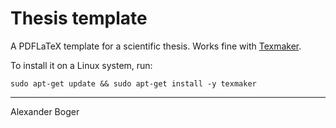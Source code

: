 Thesis template
===

A PDFLaTeX template for a scientific thesis. Works fine with [Texmaker](http://www.xm1math.net/texmaker/).

To install it on a Linux system, run:

    sudo apt-get update && sudo apt-get install -y texmaker

---

 Alexander Boger
